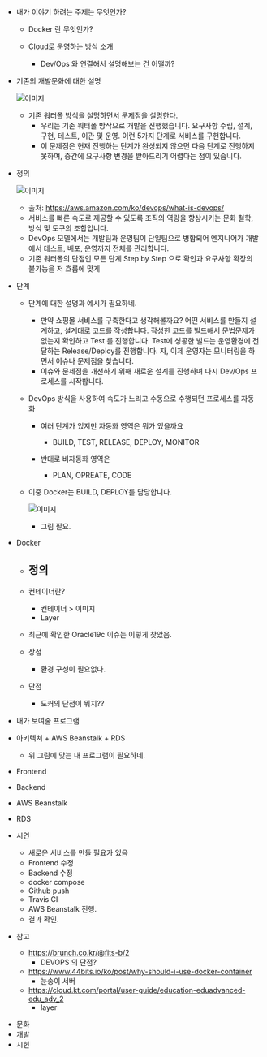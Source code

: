 

- 내가 이야기 하려는 주제는 무엇인가?

  - Docker 란 무엇인가?
  - Cloud로 운영하는 방식 소개

    - Dev/Ops 와 연결해서 설명해보는 건 어떨까?
  
- 기존의 개발문화에 대한 설명

  ![이미지](https://www.hanumoka.net/images/20180630-weakness-of-waterfall-model_1.png)

  - 기존 워터폴 방식을 설명하면서 문제점을 설명한다.
    - 우리는 기존 워터폴 방삭으로 개발을 진행했습니다. 요구사항 수립, 설계, 구현, 테스트, 이관 및 운영. 이런 5가지 단계로 서비스를 구현합니다.
    - 이 문제점은 현재 진행하는 단계가 완성되지 않으면 다음 단계로 진행하지 못하며, 중간에 요구사항 변경을 받아드리기 어렵다는 점이 있습니다.

- 정의

  ![이미지](https://miro.medium.com/max/728/0*H5SUvwGviMsyMICt.png)

    - 출처: <https://aws.amazon.com/ko/devops/what-is-devops/> 
  - 서비스를 빠른 속도로 제공할 수 있도록 조직의 역량을 향상시키는 문화 철학, 방식 및 도구의 조합입니다.
  - DevOps 모델에서는 개발팀과 운영팀이 단일팀으로 병합되어 엔지니어가 개발에서 테스트, 배포, 운영까지 전체를 관리합니다.
  - 기존 워터폴의 단점인 모든 단계 Step by     Step 으로 확인과 요구사항 확장의 불가능을 저 흐름에 맞게 

- 단계

  - 단계에 대한 설명과 예시가 필요하네.

    - 만약 쇼핑몰 서비스를 구축한다고 생각해볼까요? 어떤 서비스를 만들지 설계하고, 설계대로 코드를 작성합니다. 작성한 코드를 빌드해서 문법문제가 없는지 확인하고 Test 를 진행합니다. Test에 성공한 빌드는 운영환경에 전달하는       Release/Deploy를 진행합니다. 자, 이제 운영자는 모니터링을 하면서 이슈나 문제점을 찾습니다. 
    - 이슈와 문제점을 개선하기 위해 새로운 설계를 진행하며 다시 Dev/Ops  프로세스를 시작합니다.

  - DevOps 방식을 사용하여 속도가 느리고 수동으로 수행되던 프로세스를 자동화

    - 여러 단계가 있지만 자동화 영역은 뭐가 있을까요
      - BUILD, TEST,  RELEASE, DEPLOY, MONITOR

    - 반대로 비자동화 영역은

      - PLAN, OPREATE,  CODE

  - 이중 Docker는 BUILD, DEPLOY를 담당합니다.

    ![이미지](https://blog.kakaocdn.net/dn/btzNcP/btqAXhTnbc7/2RXkMqFM9QY7nkix6LSJrK/img.png)

    - 그림 필요.

- Docker

  - 정의
    - 

  - 컨테이너란?

    - 컨테이너 > 이미지 
    - Layer

  - 최근에 확인한 Oracle19c 이슈는 이렇게 찾았음.

  - 장점

    - 환경 구성이 필요없다.

  - 단점

    - 도커의 단점이 뭐지??

- 내가 보여줄 프로그램



 

- 아키텍쳐 + AWS     Beanstalk + RDS

  - 위 그림에 맞는 내 프로그램이 필요하네.

- Frontend

- Backend

- AWS Beanstalk

- RDS

- 시연

  - 새로운 서비스를 만들 필요가 있음
  - Frontend 수정
  - Backend 수정
  - docker compose 
  - Github push
  - Travis CI
  - AWS Beanstalk 진행.
  - 결과 확인.

- 참고

  - https://brunch.co.kr/@fits-b/2
    - DEVOPS 의 단점?
  - https://www.44bits.io/ko/post/why-should-i-use-docker-container
    - 눈송이 서버
  - https://cloud.kt.com/portal/user-guide/education-eduadvanced-edu_adv_2
    - layer

 

 

* 문화
* 개발
* 시현

 

 

 

 

 

 

 

 

 

 

 

 

 

 

 

 

 

 

 

 

 

 

 

 

 

 